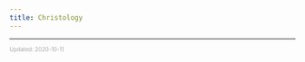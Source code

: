 ```yaml
---
title: Christology
---
```


---

<sup><sub><font color="#a6a6a6">Updated: 2020-10-11</font></sub></sup>
